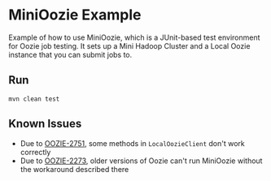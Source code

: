MiniOozie Example
=================

Example of how to use MiniOozie, which is a JUnit-based test environment for Oozie job testing.  It sets up a Mini Hadoop Cluster and a Local Oozie instance that you can submit jobs to.

Run
---
````
mvn clean test
````

Known Issues
------------
* Due to [OOZIE-2751](https://issues.apache.org/jira/browse/OOZIE-2751), some methods in ````LocalOozieClient```` don't work correctly
* Due to [OOZIE-2273](https://issues.apache.org/jira/browse/OOZIE-2273), older versions of Oozie can't run MiniOozie without the workaround described there